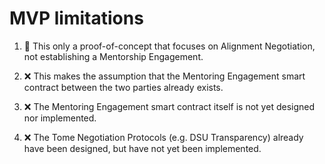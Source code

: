# MVP limitations

1. 📝 This only a proof-of-concept that focuses on Alignment Negotiation, not establishing a Mentorship Engagement.

2. ❌ This makes the assumption that the Mentoring Engagement smart contract between the two parties already exists.

3. ❌ The Mentoring Engagement smart contract itself is not yet designed nor implemented.

4. ❌ The Tome Negotiation Protocols (e.g. DSU Transparency) already have been designed, but have not yet been implemented.